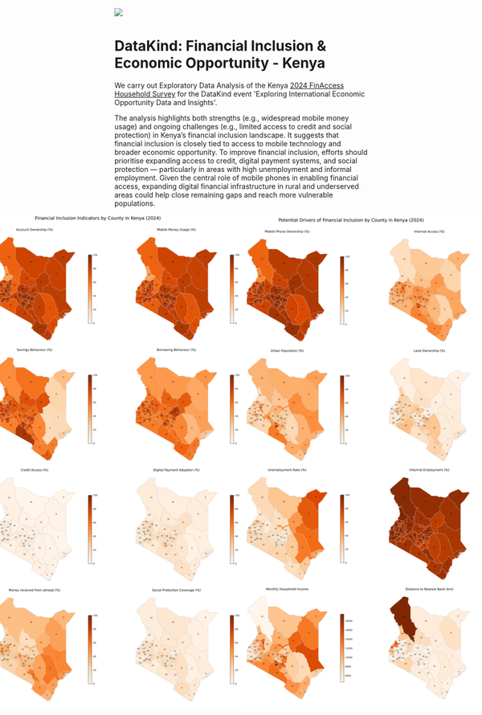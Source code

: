 <div style="text-align: left;">
    <img src="https://www.datakind.org/wp-content/uploads/2023/04/DK_LOGO_R_ORG.svg" width="300">
</div>

# DataKind: Financial Inclusion & Economic Opportunity - Kenya

We carry out Exploratory Data Analysis of the Kenya [2024 FinAccess Household Survey](https://finaccess.knbs.or.ke/reports-and-datasets) for the DataKind event 'Exploring International Economic Opportunity Data and Insights'.

The analysis highlights both strengths (e.g., widespread mobile money usage) and ongoing challenges (e.g., limited access to credit and social protection) in Kenya’s financial inclusion landscape. It suggests that financial inclusion is closely tied to access to mobile technology and broader economic opportunity. To improve financial inclusion, efforts should prioritise expanding access to credit, digital payment systems, and social protection — particularly in areas with high unemployment and informal employment. Given the central role of mobile phones in enabling financial access, expanding digital financial infrastructure in rural and underserved areas could help close remaining gaps and reach more vulnerable populations.

<div style="display: flex; justify-content: center; align-items: center;">
    <img src="financial_inclusion_maps.png" width="800">
    <img src="potential_finaccess_drivers_maps.png" width="800">
</div>
